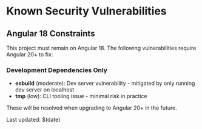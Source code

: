 # Known Security Vulnerabilities

## Angular 18 Constraints
This project must remain on Angular 18. The following vulnerabilities require Angular 20+ to fix:

### Development Dependencies Only
- **esbuild** (moderate): Dev server vulnerability - mitigated by only running dev server on localhost
- **tmp** (low): CLI tooling issue - minimal risk in practice

These will be resolved when upgrading to Angular 20+ in the future.

Last updated: $(date)
